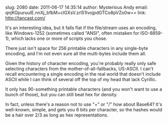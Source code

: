slug:    2080
date:    2011-06-17 14:35:14
author:  Mysterious Andy
email:   qnjKGpuruuIE.nnXj_bfbM+clGXsV.zrl51IvojpdGTCo8pVZo0w==
link:     http://tancast.com/

It's an interesting idea, but it falls flat if the file/stream uses an
encoding, like Windows-1252 (sometimes called "ANSI", often mistaken
for ISO-8859-1), which lacks one or more of scripts you chose.

There just isn't space for 256 printable characters in any single-byte
encoding, and I'm not even sure all the multi-bytes include them all.

Given the history of character encoding, you're probably really only
safe selecting characters from the mother-of-all-fallbacks,
US-ASCII. I can't recall encountering a single encoding in the real
world that doesn't include ASCII while I can think of several off the
top of my head that lack Cyrillic.

It only has 90-something printable characters (and you won't want to
use a bunch of those), but you can still beat hex for density.

In fact, unless there's a reason not to use "+" or "/" how about
Base64? It's well-known, simple, and gets you 6 bits per character, so
the hashes would be a hair over 2/3 as long as hex representations.
